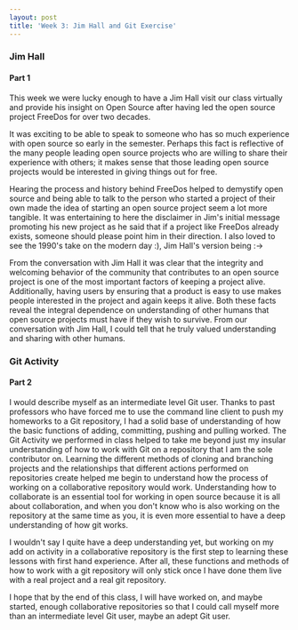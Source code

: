 ```yaml
---
layout: post
title: 'Week 3: Jim Hall and Git Exercise'
---
```


### Jim Hall
#### Part 1
This week we were lucky enough to have a Jim Hall visit our class virtually and provide his insight on Open Source after having led the open source project FreeDos for over two decades.
<!--end_excerpt-->
It was exciting to be able to speak to someone who has so much experience with open source so early in the semester. Perhaps this fact is reflective of the many people leading open source projects who are willing to share their experience with others; it makes sense that those leading open source projects would be interested in giving things out for free.

Hearing the process and history behind FreeDos helped to demystify open source and being able to talk to the person who started a project of their own made the idea of starting an open source project seem a lot more tangible. It was entertaining to here the disclaimer in Jim's initial message promoting his new project as he said that if a project like FreeDos already exists, someone should please point him in their direction. I also loved to see the 1990's take on the modern day :), Jim Hall's version being :->

From the conversation with Jim Hall it was clear that the integrity and welcoming behavior of the community that contributes to an open source project is one of the most important factors of keeping a project alive. Additionally, having users by ensuring that a product is easy to use makes people interested in the project and again keeps it alive. Both these facts reveal the integral dependence on understanding of other humans that open source projects must have if they wish to survive. From our conversation with Jim Hall, I could tell that he truly valued understanding and sharing with other humans.

### Git Activity
#### Part 2
I would describe myself as an intermediate level Git user. Thanks to past professors who have forced me to use the command line client to push my homeworks to a Git repository, I had a solid base of understanding of how the basic functions of adding, committing, pushing and pulling worked. The Git Activity we performed in class helped to take me beyond just my insular understanding of how to work with Git on a repository that I am the sole contributor on. Learning the different methods of cloning and branching projects and the relationships that different actions performed on repositories create helped me begin to understand how the process of working on a collaborative repository would work. Understanding how to collaborate is an essential tool for working in open source because it is all about collaboration, and when you don't know who is also working on the repository at the same time as you, it is even more essential to have a deep understanding of how git works.

I wouldn't say I quite have a deep understanding yet, but working on my add on activity in a collaborative repository is the first step to learning these lessons with first hand experience. After all, these functions and methods of how to work with a git repository will only stick once I have done them live with a real project and a real git repository.

I hope that by the end of this class, I will have worked on, and maybe started, enough collaborative repositories so that I could call myself more than an intermediate level Git user, maybe an adept Git user.